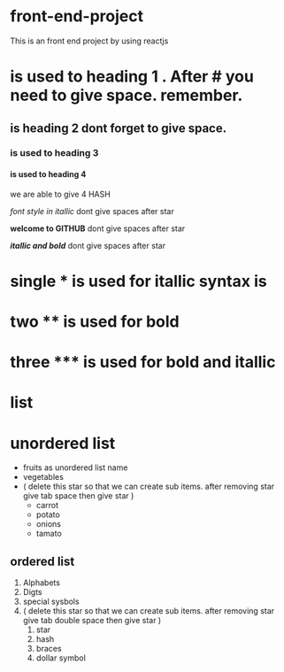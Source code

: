 # front-end-project
This is an front end project by using reactjs
#  is used to heading 1 . After # you need to give space. remember.
## is heading 2 dont forget to give space.
###  is used to heading 3
####  is used to heading 4
we are able to give 4 HASH

*font style in itallic* dont give spaces after star 

**welcome to GITHUB** dont give spaces after star 

***itallic and bold*** dont give spaces after star 

# single  * is used for itallic syntax is 
# two ** is used for bold
# three *** is used for bold and itallic 
# list

# unordered list

* fruits as unordered list name
* vegetables
* ( delete this star so that we can create sub items. after removing star give tab space then give star )
   * carrot 
   * potato
   * onions
   * tamato
## ordered list

1. Alphabets
2. Digts
3. special sysbols
4. ( delete this star so that we can create sub items. after removing star give tab double space then give star )
    1. star
    2. hash
    3. braces
    4. dollar symbol
